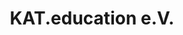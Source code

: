---
title: KAT.education e.V.
intro: Unser Verein fördert die Arbeit mit Kindern und Jugendlichen in den Bereichen Technik, Informatik, Medien und Naturwissenschaften.
---